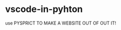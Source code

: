 # vscode-in-pyhton                                                                                                                                                                                                                                                                                                                                                                                                                               
use PYSPRICT TO MAKE A WEBSITE OUT OF OUT IT!
